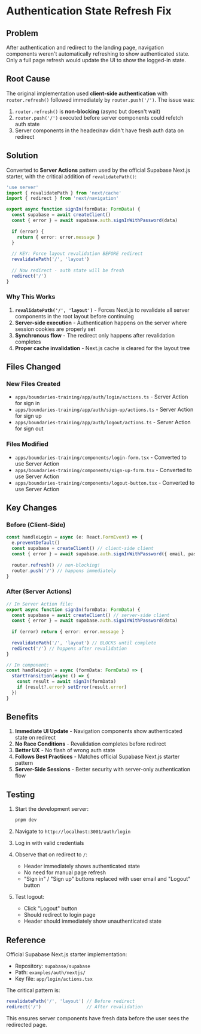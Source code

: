 # Authentication State Refresh Fix

## Problem

After authentication and redirect to the landing page, navigation components weren't automatically refreshing to show authenticated state. Only a full page refresh would update the UI to show the logged-in state.

## Root Cause

The original implementation used **client-side authentication** with `router.refresh()` followed immediately by `router.push('/')`. The issue was:

1. `router.refresh()` is **non-blocking** (async but doesn't wait)
2. `router.push('/')` executed before server components could refetch auth state
3. Server components in the header/nav didn't have fresh auth data on redirect

## Solution

Converted to **Server Actions** pattern used by the official Supabase Next.js starter, with the critical addition of `revalidatePath()`:

```typescript
'use server'
import { revalidatePath } from 'next/cache'
import { redirect } from 'next/navigation'

export async function signIn(formData: FormData) {
  const supabase = await createClient()
  const { error } = await supabase.auth.signInWithPassword(data)
  
  if (error) {
    return { error: error.message }
  }
  
  // KEY: Force layout revalidation BEFORE redirect
  revalidatePath('/', 'layout')
  
  // Now redirect - auth state will be fresh
  redirect('/')
}
```

### Why This Works

1. **`revalidatePath('/', 'layout')`** - Forces Next.js to revalidate all server components in the root layout before continuing
2. **Server-side execution** - Authentication happens on the server where session cookies are properly set
3. **Synchronous flow** - The redirect only happens after revalidation completes
4. **Proper cache invalidation** - Next.js cache is cleared for the layout tree

## Files Changed

### New Files Created
- `apps/boundaries-training/app/auth/login/actions.ts` - Server Action for sign in
- `apps/boundaries-training/app/auth/sign-up/actions.ts` - Server Action for sign up  
- `apps/boundaries-training/app/auth/logout/actions.ts` - Server Action for sign out

### Files Modified
- `apps/boundaries-training/components/login-form.tsx` - Converted to use Server Action
- `apps/boundaries-training/components/sign-up-form.tsx` - Converted to use Server Action
- `apps/boundaries-training/components/logout-button.tsx` - Converted to use Server Action

## Key Changes

### Before (Client-Side)
```typescript
const handleLogin = async (e: React.FormEvent) => {
  e.preventDefault()
  const supabase = createClient() // client-side client
  const { error } = await supabase.auth.signInWithPassword({ email, password })
  
  router.refresh() // non-blocking!
  router.push('/') // happens immediately
}
```

### After (Server Actions)
```typescript
// In Server Action file:
export async function signIn(formData: FormData) {
  const supabase = await createClient() // server-side client
  const { error } = await supabase.auth.signInWithPassword(data)
  
  if (error) return { error: error.message }
  
  revalidatePath('/', 'layout') // BLOCKS until complete
  redirect('/') // happens after revalidation
}

// In component:
const handleLogin = async (formData: FormData) => {
  startTransition(async () => {
    const result = await signIn(formData)
    if (result?.error) setError(result.error)
  })
}
```

## Benefits

1. **Immediate UI Update** - Navigation components show authenticated state on redirect
2. **No Race Conditions** - Revalidation completes before redirect
3. **Better UX** - No flash of wrong auth state
4. **Follows Best Practices** - Matches official Supabase Next.js starter pattern
5. **Server-Side Sessions** - Better security with server-only authentication flow

## Testing

1. Start the development server:
   ```bash
   pnpm dev
   ```

2. Navigate to `http://localhost:3001/auth/login`

3. Log in with valid credentials

4. Observe that on redirect to `/`:
   - Header immediately shows authenticated state
   - No need for manual page refresh
   - "Sign in" / "Sign up" buttons replaced with user email and "Logout" button

5. Test logout:
   - Click "Logout" button
   - Should redirect to login page
   - Header should immediately show unauthenticated state

## Reference

Official Supabase Next.js starter implementation:
- Repository: `supabase/supabase`
- Path: `examples/auth/nextjs/`
- Key file: `app/login/actions.tsx`

The critical pattern is:
```typescript
revalidatePath('/', 'layout') // Before redirect
redirect('/')                 // After revalidation
```

This ensures server components have fresh data before the user sees the redirected page.

